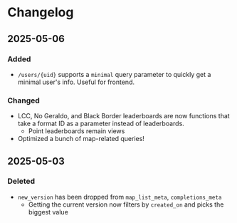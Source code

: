 # Changelog

## 2025-05-06
### Added
- `/users/{uid}` supports a `minimal` query parameter to quickly get a minimal user's info. Useful for frontend.

### Changed
- LCC, No Geraldo, and Black Border leaderboards are now functions that take a format ID as a parameter instead of leaderboards.
  - Point leaderboards remain views
- Optimized a bunch of map-related queries!

## 2025-05-03
### Deleted
- `new_version` has been dropped from `map_list_meta`, `completions_meta`
  - Getting the current version now filters by `created_on` and picks the biggest value
